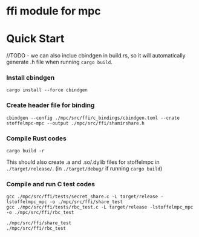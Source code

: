 # ffi module for mpc

# Quick Start
//TODO - we can also inclue cbindgen in build.rs, so it will automatically generate .h file when running `cargo build`.
###  Install cbindgen
```text
cargo install --force cbindgen
```

### Create header file for binding
```text
cbindgen --config ./mpc/src/ffi/c_bindings/cbindgen.toml --crate stoffelmpc-mpc --output ./mpc/src/ffi/shamirshare.h
```

### Compile Rust codes
```text
cargo build -r
```
This should also create .a and .so/.dylib files for stoffelmpc in `./target/release/`. (in `./target/debug/` if running `cargo build`)

### Compile and run C test codes
```text
gcc ./mpc/src/ffi/tests/secret_share.c -L target/release -lstoffelmpc_mpc -o ./mpc/src/ffi/share_test
gcc ./mpc/src/ffi/tests/rbc_test.c -L target/release -lstoffelmpc_mpc -o ./mpc/src/ffi/rbc_test   
```
```text
./mpc/src/ffi/share_test
./mpc/src/ffi/rbc_test  
```

